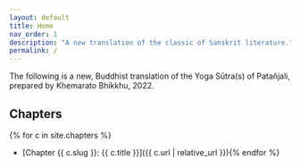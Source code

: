 ```yaml
---
layout: default
title: Home
nav_order: 1
description: "A new translation of the classic of Sanskrit literature."
permalink: /
---
```


The following is a new, Buddhist translation of the Yoga Sūtra(s) of Patañjali, prepared by Khemarato Bhikkhu, 2022.

## Chapters

{% for c in site.chapters %}
- [Chapter {{ c.slug }}: {{ c.title }}]({{ c.url | relative_url }}){% endfor %}
